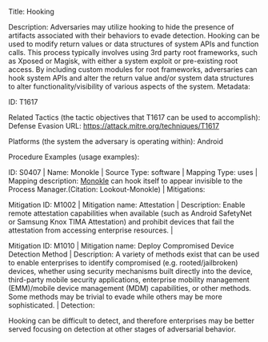 Title: Hooking

Description: Adversaries may utilize hooking to hide the presence of artifacts associated with their behaviors to evade detection. Hooking can be used to modify return values or data structures of system APIs and function calls. This process typically involves using 3rd party root frameworks, such as Xposed or Magisk, with either a system exploit or pre-existing root access. By including custom modules for root frameworks, adversaries can hook system APIs and alter the return value and/or system data structures to alter functionality/visibility of various aspects of the system. Metadata:

ID: T1617

Related Tactics (the tactic objectives that T1617 can be used to accomplish): Defense Evasion URL: https://attack.mitre.org/techniques/T1617

Platforms (the system the adversary is operating within): Android

Procedure Examples (usage examples):

ID: S0407 | Name: Monokle | Source Type: software | Mapping Type: uses | Mapping description: [Monokle](https://attack.mitre.org/software/S0407) can hook itself to appear invisible to the Process Manager.(Citation: Lookout-Monokle) | Mitigations:

Mitigation ID: M1002 | Mitigation name: Attestation | Description: Enable remote attestation capabilities when available (such as Android SafetyNet or Samsung Knox TIMA Attestation) and prohibit devices that fail the attestation from accessing enterprise resources. |

Mitigation ID: M1010 | Mitigation name: Deploy Compromised Device Detection Method | Description: A variety of methods exist that can be used to enable enterprises to identify compromised (e.g. rooted/jailbroken) devices, whether using security mechanisms built directly into the device, third-party mobile security applications, enterprise mobility management (EMM)/mobile device management (MDM) capabilities, or other methods. Some methods may be trivial to evade while others may be more sophisticated. | Detection:

Hooking can be difficult to detect, and therefore enterprises may be better served focusing on detection at other stages of adversarial behavior.